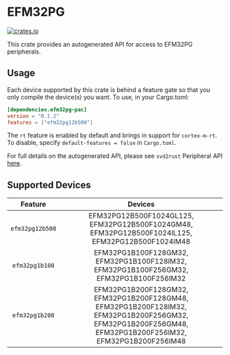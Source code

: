 # EFM32PG
    
[![crates.io](https://img.shields.io/crates/v/efm32pg-pac?label=efm32pg)](https://crates.io/crates/efm32pg-pac)

This crate provides an autogenerated API for access to EFM32PG peripherals.

## Usage

Each device supported by this crate is behind a feature gate so that you only
compile the device(s) you want. To use, in your Cargo.toml:

```toml
[dependencies.efm32pg-pac]
version = "0.1.2"
features = ["efm32pg12b500"]
```

The `rt` feature is enabled by default and brings in support for `cortex-m-rt`.
To disable, specify `default-features = false` in `Cargo.toml`.

For full details on the autogenerated API, please see `svd2rust` Peripheral API [here].

[here]: https://docs.rs/svd2rust/0.28.0/svd2rust/#peripheral-api

## Supported Devices
| Feature | Devices |
|:-----:|:-------:|
|`efm32pg12b500`|EFM32PG12B500F1024GL125, EFM32PG12B500F1024GM48, EFM32PG12B500F1024IL125, EFM32PG12B500F1024IM48|
|`efm32pg1b100`|EFM32PG1B100F128GM32, EFM32PG1B100F128IM32, EFM32PG1B100F256GM32, EFM32PG1B100F256IM32|
|`efm32pg1b200`|EFM32PG1B200F128GM32, EFM32PG1B200F128GM48, EFM32PG1B200F128IM32, EFM32PG1B200F256GM32, EFM32PG1B200F256GM48, EFM32PG1B200F256IM32, EFM32PG1B200F256IM48|
